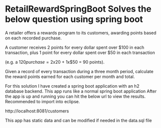 # RetailRewardSpringBoot Solves the below question using spring boot

A retailer offers a rewards program to its customers, awarding points based on each recorded purchase.

 

A customer receives 2 points for every dollar spent over $100 in each transaction, plus 1 point for every dollar spent over $50 in each transaction

(e.g. a $120 purchase = 2x$20 + 1x$50 = 90 points).

 

Given a record of every transaction during a three month period, calculate the reward points earned for each customer per month and total.

For this solution I have created a spring boot application with an h2 database backend. This app runs like a normal spring boot application
After the app is up and running you can hit the below url to view the results. Recommended to import into eclipse.

http://localhost:8081/customers

This app has static data and can be modified if needed in the data.sql file
